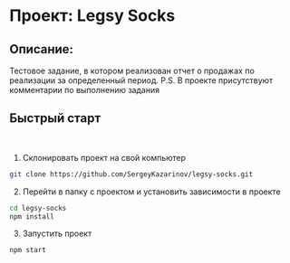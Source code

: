 # Проект: Legsy Socks

## Описание:

Тестовое задание, в котором реализован отчет о продажах по реализации за определенный период.
P.S. В проекте присутствуют комментарии по выполнению задания

## Быстрый старт

<br />

1. Склонировать проект на свой компьютер

```bash
git clone https://github.com/SergeyKazarinov/legsy-socks.git
```

2. Перейти в папку с проектом и установить зависимости в проекте

```bash
cd legsy-socks
npm install
```

3. Запустить проект

```bash
npm start
```
